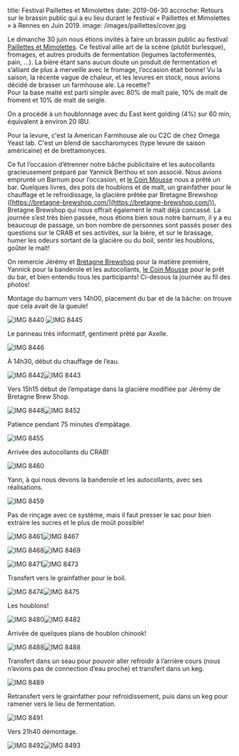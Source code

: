 title: Festival Paillettes et Mimolettes
date: 2019-06-30
accroche: Retours sur le brassin public qui a eu lieu durant le festival « Paillettes et Mimolettes » à Rennes en Juin 2019.
image: /images/paillettes/cover.jpg

Le dimanche 30 juin nous étions invités à faire un brassin public au festival [Paillettes et Mimolettes](https://paillettesetmimolettes.fr/). Ce festival allie art de la scène (plutôt burlesque), fromages, et autres produits de fermentation (legumes lactofermentés, pain, …). La bière étant sans aucun doute un produit de fermentation et s’alliant de plus à merveille avec le fromage, l’occasion était bonne! Vu la saison, la récente vague de chaleur, et les levures en stock, nous avions décidé de brasser un farmhouse ale. La recette?  
Pour la base malté est parti simple avec 80% de malt pale, 10% de malt de froment et 10% de malt de seigle.

On a procédé à un houblonnage avec du East kent golding (4%) sur 60 min, équivalent à environ 20 IBU.  

Pour la levure, c'est la American Farmhouse ale ou C2C de chez Omega Yeast lab. C'est un blend de saccharomyces (type levure de saison américaine) et de brettamonyces.

Ce fut l’occasion d’étrenner notre bâche publicitaire et les autocollants gracieusement préparé par Yannick Berthou et son associé. Nous avions emprunté un Barnum pour l’occasion, et [le Coin Mousse](https://www.lecoinmousse.com/) nous a prêté un bar. Quelques livres, des pots de houblons et de malt, un grainfather pour le chauffage et le refroidissage, la glacière prêtée par Bretagne Brewshop ([https://bretagne-brewshop.com/](https://bretagne-brewshop.com/)), Bretagne Brewshop qui nous offrait également le malt déjà concassé. La journée s’est très bien passée, nous étions bien sous notre barnum, il y a eu beaucoup de passage, un bon nombre de personnes sont passés poser des questions sur le CRAB et ses activités, sur la bière, et sur le brassage, humer les odeurs sortant de la glacière ou du boil, sentir les houblons, goûter le malt!

On remercie Jérémy et  [Bretagne Brewshop](https://bretagne-brewshop.com/) pour la matière première, Yannick pour la banderole et les autocollants, [le Coin Mousse](https://www.lecoinmousse.com/) pour le prêt du bar, et bien entendu tous les participants! Ci-desous la journée au fil des photos!

Montage du barnum vers 14h00, placement  du bar et de la bâche: on trouve que cela avait de la gueule!

![IMG 8440](/images/paillettes/IMG_8440.jpg)
![IMG 8445](/images/paillettes/IMG_8445.jpg)

Le panneau très informatif, gentiment prêté par Axelle.

![IMG 8446](/images/paillettes/cover.jpg)

À 14h30, début du chauffage de l’eau.

 ![IMG 8442](/images/paillettes/IMG_8442.jpg)![IMG 8443](/images/paillettes/IMG_8443.jpg)

Vers 15h15 début de l’empatage dans la glacière modifiée par Jérémy de Bretagne Brew Shop. 

![IMG 8448](/images/paillettes/IMG_8448.jpg)![IMG 8452](/images/paillettes/IMG_8452.jpg)

Patience pendant 75 minutes d’empâtage.

![IMG 8455](/images/paillettes/IMG_8455.jpg)

Arrivée des autocollants du CRAB!

![IMG 8460](/images/paillettes/IMG_8460.jpg)

Yann, à qui nous devons la banderole et les autocollants, avec ses réalisations.

![IMG 8459](/images/paillettes/IMG_8459.jpg)

Pas de rinçage avec ce système, mais il faut presser le sac pour bien extraire les sucres et le plus de moût possible!

![IMG 8461](/images/paillettes/IMG_8461.jpg)![IMG 8467](/images/paillettes/IMG_8467.jpg)

![IMG 8468](/images/paillettes/IMG_8468.jpg)![IMG 8469](/images/paillettes/IMG_8469.jpg)

![IMG 8471](/images/paillettes/IMG_8471.jpg)![IMG 8473](/images/paillettes/IMG_8473.jpg)

Transfert vers le grainfather pour le boil. 

![IMG 8474](/images/paillettes/IMG_8474.jpg)![IMG 8475](/images/paillettes/IMG_8475.jpg)

Les houblons!

![IMG 8480](/images/paillettes/IMG_8480.jpg)![IMG 8482](/images/paillettes/IMG_8482.jpg)

Arrivée de quelques plans de houblon chinook!

![IMG 8488](/images/paillettes/IMG_8488.jpg)![IMG 8488](/images/paillettes/IMG_8488.jpg)

Transfert dans un seau pour pouvoir aller refroidir à l’arrière cours (nous n’avions pas de connection d’eau proche) et transfert dans un keg. 

![IMG 8489](/images/paillettes/IMG_8489.jpg)

Retransfert vers le grainfather pour refroidissement, puis dans un keg pour ramener vers le lieu de fermentation.

![IMG 8491](/images/paillettes/IMG_8491.jpg)

Vers 21h40 démontage.

![IMG 8492](/images/paillettes/IMG_8492.jpg)![IMG 8493](/images/paillettes/IMG_8493.jpg)